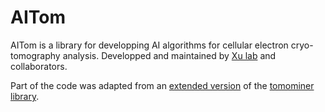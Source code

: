 # AITom

AITom is a library for developping AI algorithms for cellular electron cryo-tomography analysis. Developped and maintained by [Xu lab](https://cs.cmu.edu/~mxu1) and collaborators. 

Part of the code was adapted from an [extended version](http://web.cmb.usc.edu/people/alber/Software/mpp/) of the [tomominer library](https://github.com/alberlab/tomominer).
